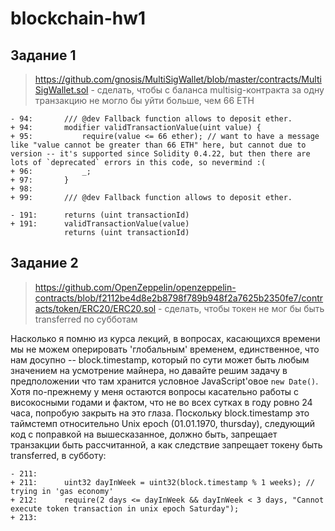 # blockchain-hw1
## Задание 1
> https://github.com/gnosis/MultiSigWallet/blob/master/contracts/MultiSigWallet.sol - сделать, чтобы с баланса multisig-контракта за одну транзакцию не могло бы уйти больше, чем 66 ETH

```
- 94:       /// @dev Fallback function allows to deposit ether.
+ 94:       modifier validTransactionValue(uint value) {
+ 95:           require(value <= 66 ether); // want to have a message like "value cannot be greater than 66 ETH" here, but cannot due to version -- it's supported since Solidity 0.4.22, but then there are lots of `deprecated` errors in this code, so nevermind :(
+ 96:           _;
+ 97:       }
+ 98:       
+ 99:       /// @dev Fallback function allows to deposit ether.

- 191:      returns (uint transactionId)
+ 191:      validTransactionValue(value)
            returns (uint transactionId)
```

## Задание 2
> https://github.com/OpenZeppelin/openzeppelin-contracts/blob/f2112be4d8e2b8798f789b948f2a7625b2350fe7/contracts/token/ERC20/ERC20.sol - сделать, чтобы токен не мог бы быть transferred по субботам

Насколько я помню из курса лекций, в вопросах, касающихся времени мы не можем оперировать 'глобальным' временем, единственное, что нам досупно -- block.timestamp, который по сути может быть любым значением на усмотрение майнера, но давайте решим задачу в предположении что там хранится условное JavaScript'овое `new Date()`.
Хотя по-прежнему у меня остаются вопросы касательно работы с високосными годами и фактом, что не во всех сутках в году ровно 24 часа, попробую закрыть на это глаза. Поскольку block.timestamp это таймстемп относительно Unix epoch (01.01.1970, thursday), следующий код с поправкой на вышесказанное, должно быть, запрещает транзакции быть рассчитанной, а как следствие запрещает токену быть transferred, в субботу:
```
- 211:      
+ 211:      uint32 dayInWeek = uint32(block.timestamp % 1 weeks); // trying in 'gas economy' 
+ 212:      require(2 days <= dayInWeek && dayInWeek < 3 days, "Cannot execute token transaction in unix epoch Saturday");
+ 213:      
```
